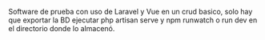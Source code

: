 Software de prueba con uso de Laravel y Vue en un crud basico, solo hay que exportar la BD ejecutar php artisan serve y npm runwatch o run dev en el directorio donde lo almacenó.
